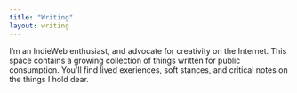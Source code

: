```yaml
---
title: "Writing"
layout: writing
---
```

I’m an IndieWeb enthusiast, and advocate for creativity on the Internet. This space contains a growing collection of things written for public consumption. You'll find lived exeriences, soft stances, and critical notes on the things I hold dear.

